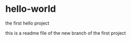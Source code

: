 # hello-world
the first hello project

this is a readme file of the new branch of the first project
